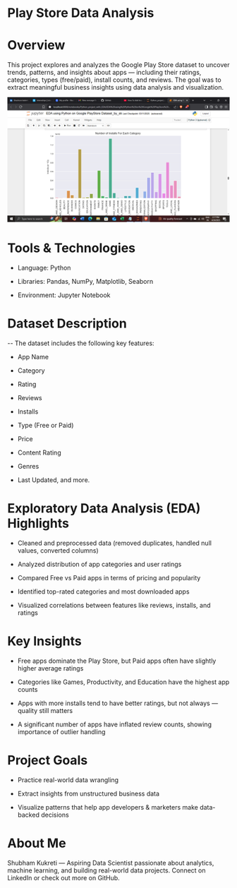 # Play Store Data Analysis

 # Overview

This project explores and analyzes the Google Play Store dataset to uncover trends, patterns, and insights about apps —
including their ratings, categories, types (free/paid), install counts, and reviews. The goal was to extract meaningful business insights using data analysis and visualization.

![Image](https://github.com/KUKRETI07/python-project-by-shubham-kukreti/blob/4dc5b8b1e10d3320302d29a69885c8d16e2b4959/Screenshot%20(62).png)

# Tools & Technologies

 * Language: Python 

 * Libraries: Pandas, NumPy, Matplotlib, Seaborn

 * Environment: Jupyter Notebook

# Dataset Description

-- The dataset includes the following key features:

* App Name

* Category

* Rating

* Reviews

* Installs

* Type (Free or Paid)

* Price

* Content Rating

* Genres

* Last Updated, and more.

# Exploratory Data Analysis (EDA) Highlights

 * Cleaned and preprocessed data (removed duplicates, handled null values, converted columns)

 * Analyzed distribution of app categories and user ratings
 
 * Compared Free vs Paid apps in terms of pricing and popularity

 * Identified top-rated categories and most downloaded apps

 * Visualized correlations between features like reviews, installs, and ratings


# Key Insights

 * Free apps dominate the Play Store, but Paid apps often have slightly higher average ratings

 * Categories like Games, Productivity, and Education have the highest app counts

 * Apps with more installs tend to have better ratings, but not always — quality still matters

 * A significant number of apps have inflated review counts, showing importance of outlier handling

# Project Goals

 * Practice real-world data wrangling

 * Extract insights from unstructured business data

 * Visualize patterns that help app developers & marketers make data-backed decisions

# About Me

Shubham Kukreti — Aspiring Data Scientist passionate about analytics, machine learning, and building real-world data projects.
Connect on LinkedIn or check out more on GitHub.




